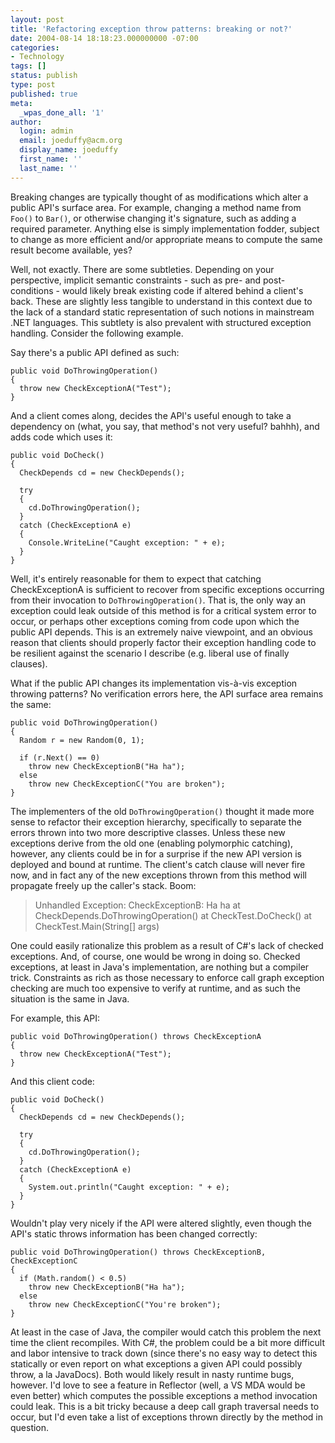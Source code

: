```yaml
---
layout: post
title: 'Refactoring exception throw patterns: breaking or not?'
date: 2004-08-14 18:18:23.000000000 -07:00
categories:
- Technology
tags: []
status: publish
type: post
published: true
meta:
  _wpas_done_all: '1'
author:
  login: admin
  email: joeduffy@acm.org
  display_name: joeduffy
  first_name: ''
  last_name: ''
---
```

Breaking changes are typically thought of as modifications which alter a public
API's surface area. For example, changing a method name from `Foo()` to `Bar()`, or
otherwise changing it's signature, such as adding a required parameter.
Anything else is simply implementation fodder, subject to change as more
efficient and/or appropriate means to compute the same result become available,
yes?

Well, not exactly. There are some subtleties. Depending on your perspective,
implicit semantic constraints - such as pre- and post-conditions - would likely
break existing code if altered behind a client's back. These are slightly less
tangible to understand in this context due to the lack of a standard static
representation of such notions in mainstream .NET languages. This subtlety is
also prevalent with structured exception handling. Consider the following
example.

Say there's a public API defined as such:

    public void DoThrowingOperation()
    {
      throw new CheckExceptionA("Test");
    }

And a client comes along, decides the API's useful enough to take a dependency
on (what, you say, that method's not very useful? bahhh), and adds code which
uses it:

    public void DoCheck()
    {
      CheckDepends cd = new CheckDepends();

      try
      {
        cd.DoThrowingOperation();
      }
      catch (CheckExceptionA e)
      {
        Console.WriteLine("Caught exception: " + e);
      }
    }

Well, it's entirely reasonable for them to expect that catching CheckExceptionA
is sufficient to recover from specific exceptions occurring from their
invocation to `DoThrowingOperation()`. That is, the only way an exception could
leak outside of this method is for a critical system error to occur, or perhaps
other exceptions coming from code upon which the public API depends. This is an
extremely naive viewpoint, and an obvious reason that clients should properly
factor their exception handling code to be resilient against the scenario I
describe (e.g. liberal use of finally clauses).

What if the public API changes its implementation vis-à-vis exception throwing
patterns? No verification errors here, the API surface area remains the same:

    public void DoThrowingOperation()
    {
      Random r = new Random(0, 1);

      if (r.Next() == 0)
        throw new CheckExceptionB("Ha ha");
      else
        throw new CheckExceptionC("You are broken");
    }

The implementers of the old `DoThrowingOperation()` thought it made more sense to
refactor their exception hierarchy, specifically to separate the errors thrown
into two more descriptive classes. Unless these new exceptions derive from the
old one (enabling polymorphic catching), however, any clients could be in for a
surprise if the new API version is deployed and bound at runtime. The client's
catch clause will never fire now, and in fact any of the new exceptions thrown
from this method will propagate freely up the caller's stack. Boom:

> Unhandled Exception: CheckExceptionB: Ha ha at
> CheckDepends.DoThrowingOperation() at CheckTest.DoCheck() at
> CheckTest.Main(String[] args)

One could easily rationalize this problem as a result of C#'s lack of checked
exceptions. And, of course, one would be wrong in doing so. Checked exceptions,
at least in Java's implementation, are nothing but a compiler trick.
Constraints as rich as those necessary to enforce call graph exception checking
are much too expensive to verify at runtime, and as such the situation is the
same in Java.

For example, this API:

    public void DoThrowingOperation() throws CheckExceptionA
    {
      throw new CheckExceptionA("Test");
    }

And this client code:

    public void DoCheck()
    {
      CheckDepends cd = new CheckDepends();

      try
      {
        cd.DoThrowingOperation();
      }
      catch (CheckExceptionA e)
      {
        System.out.println("Caught exception: " + e);
      }
    }

Wouldn't play very nicely if the API were altered slightly, even though the
API's static throws information has been changed correctly:

    public void DoThrowingOperation() throws CheckExceptionB, CheckExceptionC
    {
      if (Math.random() < 0.5)
        throw new CheckExceptionB("Ha ha");
      else
        throw new CheckExceptionC("You're broken");
    }

At least in the case of Java, the compiler would catch this problem the next
time the client recompiles. With C#, the problem could be a bit more difficult
and labor intensive to track down (since there's no easy way to detect this
statically or even report on what exceptions a given API could possibly throw,
a la JavaDocs). Both would likely result in nasty runtime bugs, however. I'd
love to see a feature in Reflector (well, a VS MDA would be even better) which
computes the possible exceptions a method invocation could leak. This is a bit
tricky because a deep call graph traversal needs to occur, but I'd even take a
list of exceptions thrown directly by the method in question.